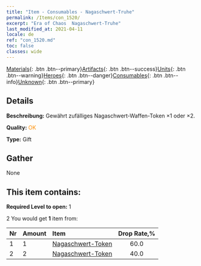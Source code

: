 ```yaml
---
title: "Item - Consumables - Nagaschwert-Truhe"
permalink: /Items/con_1520/
excerpt: "Era of Chaos  Nagaschwert-Truhe"
last_modified_at: 2021-04-11
locale: de
ref: "con_1520.md"
toc: false
classes: wide
---
```

 [Materials](/de/Items/){: .btn .btn--primary}[Artifacts](/de/Items/Artifacts/){: .btn .btn--success}[Units](/de/Items/Units/){: .btn .btn--warning}[Heroes](/de/Items/Heroes/){: .btn .btn--danger}[Consumables](/de/Items/Consumables/){: .btn .btn--info}[Unknown](/de/Items/Unknown/){: .btn .btn--primary}

## Details
 **Beschreibung:** Gewährt zufälliges Nagaschwert-Waffen-Token ×1 oder ×2.

 **Quality:** <span style="color: #FF8C00">OK</span>

 **Type:** Gift

## Gather

  None

## This item contains:

 **Required Level to open:** 1

 2 You would get **1** item  from:

  | Nr | Amount |     Item    | Drop Rate,% |
  |:---|:-------|:------------|:---------:|
  | 1 | 1 | [Nagaschwert-Token](/de/Items/con_987/) | 60.0 | 
  | 2 | 2 | [Nagaschwert-Token](/de/Items/con_987/) | 40.0 | 
